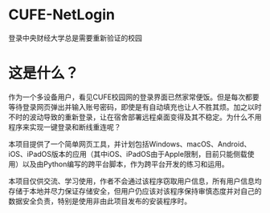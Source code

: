 # CUFE-NetLogin
登录中央财经大学总是需要重新验证的校园

# 这是什么？
作为一个多设备用户，看见CUFE校园网的登录界面已然家常便饭。但是每次都要等待登录网页弹出并输入账号密码，即使是有自动填充也让人不胜其烦。加之以时不时的波动导致的重新登录，让在宿舍部署远程桌面变得及其不稳定。为什么不用程序来实现一键登录和断线重连呢？

本项目提供了一个简单网页工具，并计划包括Windows、macOS、Android、iOS、iPadOS版本的应用（其中iOS、iPadOS由于Apple限制，目前只能侧载使用）以及由Python编写的跨平台脚本，作为跨平台开发的练习和运用。

本项目仅供交流、学习使用，作者不会通过该程序窃取用户信息，所有用户信息均存储于本地并尽力保证存储安全，但用户仍应该对该程序保持审慎态度并对自己的数据安全负责，特别是使用非由此项目发布的安装程序时。
